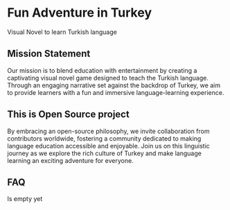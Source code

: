 # Fun Adventure in Turkey

Visual Novel to learn Turkish language

## Mission Statement

Our mission is to blend education with entertainment by creating a captivating visual novel game designed to teach the Turkish language. Through an engaging narrative set against the backdrop of Turkey, we aim to provide learners with a fun and immersive language-learning experience. 

## This is Open Source project

By embracing an open-source philosophy, we invite collaboration from contributors worldwide, fostering a community dedicated to making language education accessible and enjoyable. Join us on this linguistic journey as we explore the rich culture of Turkey and make language learning an exciting adventure for everyone.

## FAQ

Is empty yet